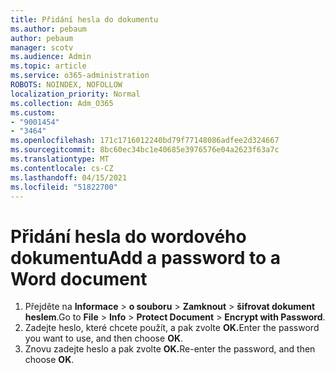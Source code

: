 ```yaml
---
title: Přidání hesla do dokumentu
ms.author: pebaum
author: pebaum
manager: scotv
ms.audience: Admin
ms.topic: article
ms.service: o365-administration
ROBOTS: NOINDEX, NOFOLLOW
localization_priority: Normal
ms.collection: Adm_O365
ms.custom:
- "9001454"
- "3464"
ms.openlocfilehash: 171c1716012240bd79f77148086adfee2d324667
ms.sourcegitcommit: 8bc60ec34bc1e40685e3976576e04a2623f63a7c
ms.translationtype: MT
ms.contentlocale: cs-CZ
ms.lasthandoff: 04/15/2021
ms.locfileid: "51822700"
---
```

# <a name="add-a-password-to-a-word-document"></a><span data-ttu-id="d6ae0-102">Přidání hesla do wordového dokumentu</span><span class="sxs-lookup"><span data-stu-id="d6ae0-102">Add a password to a Word document</span></span>

1. <span data-ttu-id="d6ae0-103">Přejděte na **Informace**  >  **o souboru**  >  **Zamknout**  >  **šifrovat dokument heslem**.</span><span class="sxs-lookup"><span data-stu-id="d6ae0-103">Go to **File** > **Info** > **Protect Document** > **Encrypt with Password**.</span></span>
2. <span data-ttu-id="d6ae0-104">Zadejte heslo, které chcete použít, a pak zvolte **OK.**</span><span class="sxs-lookup"><span data-stu-id="d6ae0-104">Enter the password you want to use, and then choose **OK**.</span></span>
3. <span data-ttu-id="d6ae0-105">Znovu zadejte heslo a pak zvolte **OK.**</span><span class="sxs-lookup"><span data-stu-id="d6ae0-105">Re-enter the password, and then choose **OK**.</span></span>